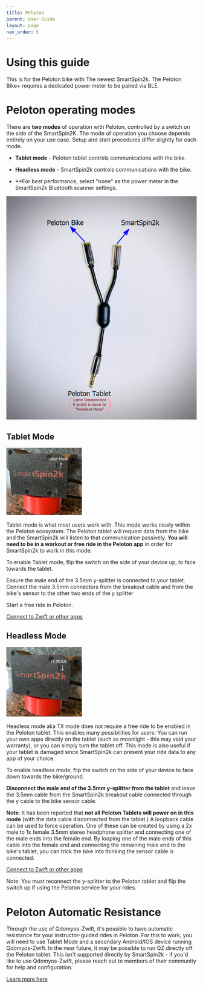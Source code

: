 ```yaml
---
title: Peloton
parent: User Guide
layout: page
nav_order: 5
---
```

# Using this guide
This is for the Peloton bike with The newest SmartSpin2k. The Peloton Bike+ requires a dedicated power meter to be paired via BLE. 

# Peloton operating modes
There are **two modes** of operation with Peloton, controlled by a switch on the side of the SmartSpin2K. The mode of operation you choose depends entirely on your use case. Setup and start procedures differ slightly for each mode.

* **Tablet mode** - Peloton tablet controls communications with the bike. 
* **Headless mode** - SmartSpin2k controls communications with the bike. 

* **For best performance, select "none" as the power meter in the SmartSpin2k Bluetooth scanner settings. 

<img src="../images/Peloton_Y_Cable.png">

## Tablet Mode

<img src="../images/Tablet_Control.png" width="200">

Tablet mode is what most users work with. This mode works nicely within the Peloton ecosystem. The Peloton tablet will request data from the bike and the SmartSpin2k will listen to that communication passively. **You will need to be in a workout or free ride in the Peloton app** in order for SmartSpin2k to work in this mode.  

To enable Tablet mode, flip the switch on the side of your device up, to face towards the tablet. 

Ensure the male end of the 3.5mm y-splitter is connected to your tablet. Connect the male 3.5mm connectors from the breakout cable and from the bike's sensor to the other two ends of the y splitter

Start a free ride in Peloton.

[Connect to Zwift or other apps](https://github.com/doudar/SmartSpin2k/wiki/Riding-Zwift-with-SmartSpin2k)

## Headless Mode
<img src="../images/SS2K_Control.png" width="200">

Headless mode aka TX mode does not require a free ride to be enabled in the Peloton tablet. This enables many possibilities for users:  You can run your own apps directly on the tablet (such as moonlight - this may void your warranty), or you can simply turn the tablet off.  This mode is also useful if your tablet is damaged since SmartSpin2k can present your ride data to any app of your choice.

To enable headless mode, flip the switch on the side of your device to face down towards the bike/ground.

**Disconnect the male end of the 3.5mm y-splitter from the tablet** and leave the 3.5mm cable from the SmartSpin2k breakout cable connected through the y cable to the bike sensor cable. 

**Note**:  It has been reported that **not all Peloton Tablets will power on in this mode** (with the data cable disconnected from the tablet.)  A loopback cable can be used to force operation. One of these can be created by using a 2x male to 1x female 3.5mm stereo headphone splitter and connecting one of the male ends into the female end. By looping one of the male ends of this cable into the female end and connecting the remaining male end to the bike's tablet, you can trick the bike into thinking the sensor cable is connected.

[Connect to Zwift or other apps](https://github.com/doudar/SmartSpin2k/wiki/Riding-Zwift-with-SmartSpin2k)

Note:  You must reconnect the y-splitter to the Peloton tablet and flip the switch up if using the Peloton service for your rides.

# Peloton Automatic Resistance
Through the use of Qdomyos-Zwift, it's possible to have automatic resistance for your instructor-guided rides in Peloton.  For this to work, you will need to use Tablet Mode and a secondary Android/IOS device running Qdomyos-Zwift.  In the near future, it may be possible to run QZ directly off the Peloton tablet. This isn't supported directly by SmartSpin2k - if you'd like to use Qdomyos-Zwift, please reach out to members of their community for help and configuration. 

[Learn more here](https://www.qzfitness.com/)
